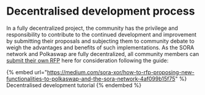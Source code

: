 # Decentralised development process

In a fully decentralized project, the community has the privilege and responsibility to contribute to the continued development and improvement by submitting their proposals and subjecting them to community debate to weigh the advantages and benefits of such implementations. As the SORA network and Polkaswap are fully decentralized, all community members can [submit their own RFP](https://github.com/sora-xor/rfps/issues/new/choose) here for consideration following the guide:

{% embed url="https://medium.com/sora-xor/how-to-rfp-proposing-new-functionalities-to-polkaswap-and-the-sora-network-4af099b15f75" %}
Decentralised development tutorial
{% endembed %}

